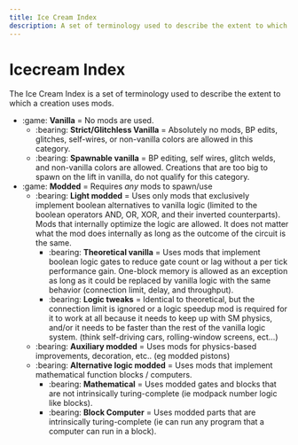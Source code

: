 ```yaml
---
title: Ice Cream Index
description: A set of terminology used to describe the extent to which a creation uses mods.
---
```


# Icecream Index

The Ice Cream Index is a set of terminology used to describe the extent to which a creation uses mods.

- :game: **Vanilla** = No mods are used.
    - :bearing: **Strict/Glitchless Vanilla** = Absolutely no mods, BP edits, glitches, self-wires, or non-vanilla colors are allowed in this category.
    - :bearing: **Spawnable vanilla** = BP editing, self wires, glitch welds, and non-vanilla colors are allowed. Creations that are too big to spawn on the lift in vanilla, do not qualify for this category.
- :game: **Modded** = Requires *any* mods to spawn/use
    - :bearing: **Light modded** = Uses only mods that exclusively implement boolean alternatives to vanilla logic (limited to the boolean operators AND, OR, XOR, and their inverted counterparts). Mods that internally optimize the logic are allowed. It does not matter what the mod does internally as long as the outcome of the circuit is the same.
        - :bearing: **Theoretical vanilla** = Uses mods that implement boolean logic gates to reduce gate count or lag without a per tick performance gain. One-block memory is allowed as an exception as long as it could be replaced by vanilla logic with the same behavior (connection limit, delay, and throughput).
        - :bearing: **Logic tweaks** = Identical to theoretical, but the connection limit is ignored or a logic speedup mod is required for it to work at all because it needs to keep up with SM physics, and/or it needs to be faster than the rest of the vanilla logic system. (think self-driving cars, rolling-window screens, ect…)
    - :bearing: **Auxiliary modded** = Uses mods for physics-based improvements, decoration, etc.. (eg modded pistons)
    - :bearing: **Alternative logic modded** = Uses mods that implement mathematical function blocks / computers.
        - :bearing: **Mathematical** = Uses modded gates and blocks that are not intrinsically turing-complete (ie modpack number logic like blocks).
        - :bearing: **Block Computer** = Uses modded parts that are intrinsically turing-complete (ie can run any program that a computer can run in a block).
